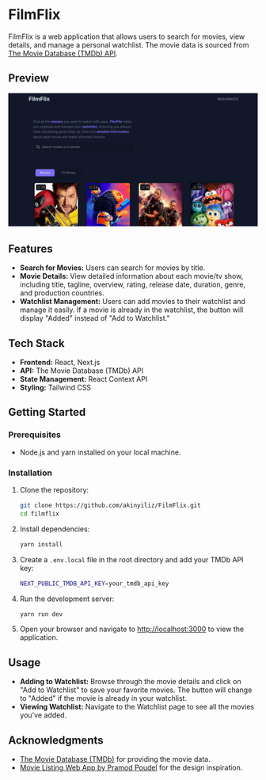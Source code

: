 # FilmFlix

FilmFlix is a web application that allows users to search for movies, view details, and manage a personal watchlist. The movie data is sourced from [The Movie Database (TMDb) API](https://www.themoviedb.org/documentation/api).

## Preview

![FilmFlix Preview](./public/filmflix-preview.png)

## Features

- **Search for Movies:** Users can search for movies by title.
- **Movie Details:** View detailed information about each movie/tv show, including title, tagline, overview, rating, release date, duration, genre, and production countries.
- **Watchlist Management:** Users can add movies to their watchlist and manage it easily. If a movie is already in the watchlist, the button will display "Added" instead of "Add to Watchlist."

## Tech Stack

- **Frontend:** React, Next.js
- **API:** The Movie Database (TMDb) API
- **State Management:** React Context API
- **Styling:** Tailwind CSS

## Getting Started

### Prerequisites

- Node.js and yarn installed on your local machine.

### Installation

1. Clone the repository:

   ```bash
   git clone https://github.com/akinyiliz/FilmFlix.git
   cd filmflix
   ```

2. Install dependencies:

   ```bash
   yarn install
   ```

3. Create a `.env.local` file in the root directory and add your TMDb API key:

   ```bash
   NEXT_PUBLIC_TMDB_API_KEY=your_tmdb_api_key
   ```

4. Run the development server:

   ```bash
   yarn run dev
   ```

5. Open your browser and navigate to [http://localhost:3000](http://localhost:3000) to view the application.

## Usage

- **Adding to Watchlist:** Browse through the movie details and click on "Add to Watchlist" to save your favorite movies. The button will change to "Added" if the movie is already in your watchlist.
- **Viewing Watchlist:** Navigate to the Watchlist page to see all the movies you've added.

## Acknowledgments

- [The Movie Database (TMDb)](https://www.themoviedb.org/) for providing the movie data.
- [Movie Listing Web App by Pramod Poudel](<https://www.figma.com/design/BPgf1qIVEF9nyxlCRv2Lhm/Movie-Listing-Web-App-(Community)?node-id=401-6827&t=fY4bGsL3tl6M02Pw-0>) for the design inspiration.
